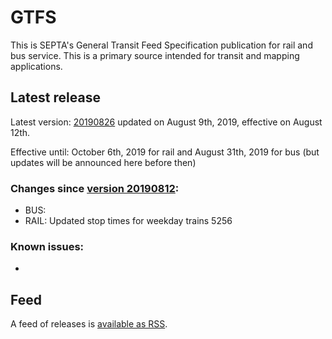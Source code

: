 # GTFS

This is SEPTA's General Transit Feed Specification publication for rail and bus service. This is a primary source intended for transit and mapping applications.

## Latest release

Latest version: [20190826](https://github.com/septadev/GTFS/releases/tag/v201908261) updated on August 9th, 2019, effective on August 12th.

Effective until: October 6th, 2019 for rail and August 31th, 2019 for bus (but updates will be announced here before then)

### Changes since [version 20190812](https://github.com/septadev/GTFS/releases/tag/v201908122): 
 
*  BUS: 
*  RAIL: Updated stop times for weekday trains 5256

### Known issues:

* 

## Feed

A feed of releases is [available as RSS](https://github.com/septadev/GTFS/releases.atom).

